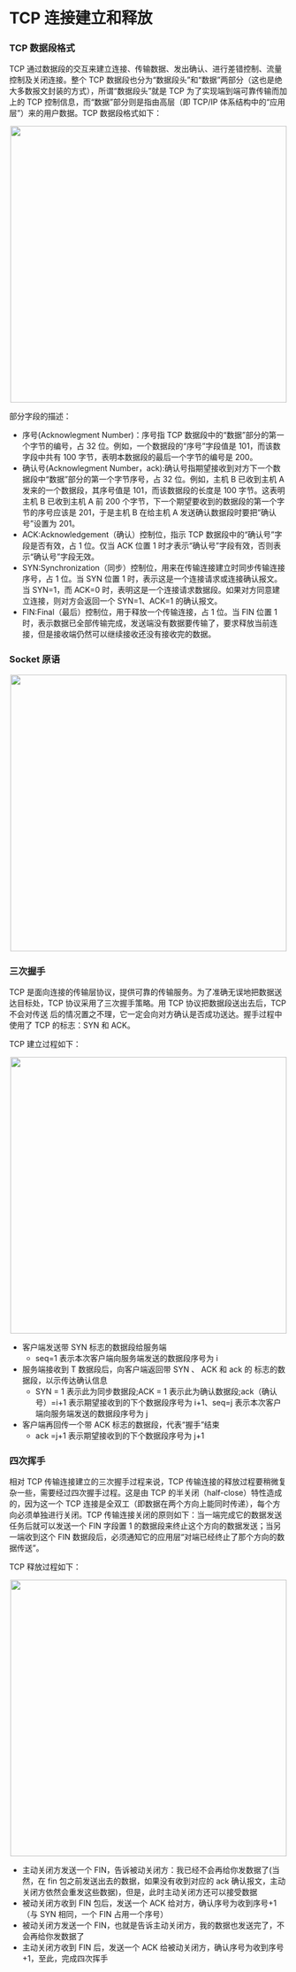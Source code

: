 # TCP 连接建立和释放

### TCP 数据段格式

TCP 通过数据段的交互来建立连接、传输数据、发出确认、进行差错控制、流量控制及关闭连接。整个 TCP 数据段也分为“数据段头”和“数据”两部分（这也是绝大多数报文封装的方式），所谓“数据段头”就是 TCP 为了实现端到端可靠传输而加上的 TCP 控制信息，而“数据”部分则是指由高层（即 TCP/IP 体系结构中的“应用层”）来的用户数据。TCP 数据段格式如下：

<div align="center"><img width='500'  src="http://cdn.inoongt.tech/images/thinkin/tcp_structure.jpg"/></div>

部分字段的描述：

-   序号(Acknowlegment Number)：序号指 TCP 数据段中的“数据”部分的第一个字节的编号，占 32 位。例如，一个数据段的“序号”字段值是 101，而该数字段中共有 100 字节，表明本数据段的最后一个字节的编号是 200。
-   确认号(Acknowlegment Number，ack):确认号指期望接收到对方下一个数据段中“数据”部分的第一个字节序号，占 32 位。例如，主机 B 已收到主机 A 发来的一个数据段，其序号值是 101，而该数据段的长度是 100 字节。这表明主机 B 已收到主机 A 前 200 个字节，下一个期望要收到的数据段的第一个字节的序号应该是 201，于是主机 B 在给主机 A 发送确认数据段时要把“确认号”设置为 201。
-   ACK:Acknowledgement（确认）控制位，指示 TCP 数据段中的“确认号”字段是否有效，占 1 位。仅当 ACK 位置 1 时才表示“确认号”字段有效，否则表示“确认号”字段无效。
-   SYN:Synchronization（同步）控制位，用来在传输连接建立时同步传输连接序号，占 1 位。当 SYN 位置 1 时，表示这是一个连接请求或连接确认报文。当 SYN=1，而 ACK=0 时，表明这是一个连接请求数据段。如果对方同意建立连接，则对方会返回一个 SYN=1、ACK=1 的确认报文。
-   FIN:Final（最后）控制位，用于释放一个传输连接，占 1 位。当 FIN 位置 1 时，表示数据已全部传输完成，发送端没有数据要传输了，要求释放当前连接，但是接收端仍然可以继续接收还没有接收完的数据。

### Socket 原语

<div align="center"><img width='500'  src="http://cdn.inoongt.tech/images/thinkin/tcp_socket.jpg"/></div>

### 三次握手

TCP 是面向连接的传输层协议，提供可靠的传输服务。为了准确无误地把数据送达目标处，TCP 协议采用了三次握手策略。用 TCP 协议把数据段送出去后，TCP 不会对传送 后的情况置之不理，它一定会向对方确认是否成功送达。握手过程中使用了 TCP 的标志：SYN 和 ACK。

TCP 建立过程如下：

<div align="center"><img width='500'  src="http://cdn.inoongt.tech/images/thinkin/tcp_connect.jpg"/></div>

-   客户端发送带 SYN 标志的数据段给服务端
    -   seq=1 表示本次客户端向服务端发送的数据段序号为 i
-   服务端接收到 T 数据段后，向客户端返回带 SYN 、 ACK 和 ack 的 标志的数据段，以示传达确认信息
    -   SYN = 1 表示此为同步数据段;ACK = 1 表示此为确认数据段;ack（确认号）=i+1 表示期望接收到的下个数据段序号为 i+1、seq=j 表示本次客户端向服务端发送的数据段序号为 j
-   客户端再回传一个带 ACK 标志的数据段，代表“握手”结束
    -   ack =j+1 表示期望接收到的下个数据段序号为 j+1

### 四次挥手

相对 TCP 传输连接建立的三次握手过程来说，TCP 传输连接的释放过程要稍微复杂一些，需要经过四次握手过程。这是由 TCP 的半关闭（half-close）特性造成的，因为这一个 TCP 连接是全双工（即数据在两个方向上能同时传递），每个方向必须单独进行关闭。TCP 传输连接关闭的原则如下：当一端完成它的数据发送任务后就可以发送一个 FIN 字段置 1 的数据段来终止这个方向的数据发送；当另一端收到这个 FIN 数据段后，必须通知它的应用层“对端已经终止了那个方向的数据传送”。

TCP 释放过程如下：

<div align="center"><img width='500'  src="http://cdn.inoongt.tech/images/thinkin/tcp_release.jpg"/></div>

-   主动关闭方发送一个 FIN，告诉被动关闭方：我已经不会再给你发数据了(当然，在 fin 包之前发送出去的数据，如果没有收到对应的 ack 确认报文，主动关闭方依然会重发这些数据)，但是，此时主动关闭方还可以接受数据
-   被动关闭方收到 FIN 包后，发送一个 ACK 给对方，确认序号为收到序号+1（与 SYN 相同，一个 FIN 占用一个序号）
-   被动关闭方发送一个 FIN，也就是告诉主动关闭方，我的数据也发送完了，不会再给你发数据了
-   主动关闭方收到 FIN 后，发送一个 ACK 给被动关闭方，确认序号为收到序号+1，至此，完成四次挥手
